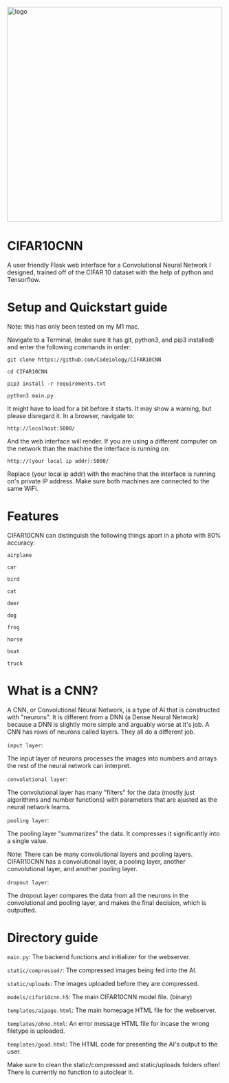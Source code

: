 <p>
  <img src="https://3b1b-posts.us-east-1.linodeobjects.com//images/topics/neural-networks.jpg" alt="logo" width=500/>
</p>

# CIFAR10CNN

A user friendly Flask web interface for a Convolutional Neural Network I designed, trained off of the CIFAR 10 dataset with the help of python and 
Tensorflow.

# Setup and Quickstart guide

Note: this has only been tested on my M1 mac.

Navigate to a Terminal, (make sure it has git, python3, and pip3 installed) and enter the following commands in order:


`git clone https://github.com/Codeiology/CIFAR10CNN`

`cd CIFAR10CNN`

`pip3 install -r requirements.txt`

`python3 main.py`


It might have to load for a bit before it starts. It may show a warning, but please disregard it. In a browser, navigate to:


`http://localhost:5000/`


And the web interface will render. If you are using a different computer on the network than the machine the interface is running on:

`http://(your local ip addr):5000/`

Replace (your local ip addr) with the machine that the interface is running on's private IP address. Make sure both machines are connected to the same WiFi.


# Features

CIFAR10CNN can distinguish the following things apart in a photo with 80% accuracy:

`airplane`

`car`

`bird`

`cat`

`deer`

`dog`

`frog`

`horse`

`boat`

`truck`

# What is a CNN?

A CNN, or Convolutional Neural Network, is a type of AI that is constructed with "neurons". It is different from a DNN (a Dense Neural Network) because a DNN is slightly more simple and arguably worse at it's job. A CNN has rows of neurons called layers. They all do a different job.

`input layer`:

The input layer of neurons processes the images into numbers and arrays the rest of the neural network can interpret.

`convolutional layer`:

The convolutional layer has many "filters" for the data (mostly just algorithims and number functions) with parameters that are ajusted as the neural network learns.

`pooling layer`:

The pooling layer "summarizes" the data. It compresses it significantly into a single value.

Note: There can be many convolutional layers and pooling layers. CIFAR10CNN has a convolutional layer, a pooling layer, another convolutional layer, and another pooling layer.

`dropout layer`:

The dropout layer compares the data from all the neurons in the convolutional and pooling layer, and makes the final decision, which is outputted.

# Directory guide


`main.py`: The backend functions and initializer for the webserver.

`static/compressed/`: The compressed images being fed into the AI.

`static/uploads`: The images uploaded before they are compressed.

`models/cifar10cnn.h5`: The main CIFAR10CNN model file. (binary)

`templates/aipage.html`: The main homepage HTML file for the webserver.

`templates/ohno.html`: An error message HTML file for incase the wrong filetype is uploaded.

`templates/good.html`: The HTML code for presenting the AI's output to the user.


Make sure to clean the static/compressed and static/uploads folders often! There is currently no function to autoclear it.
